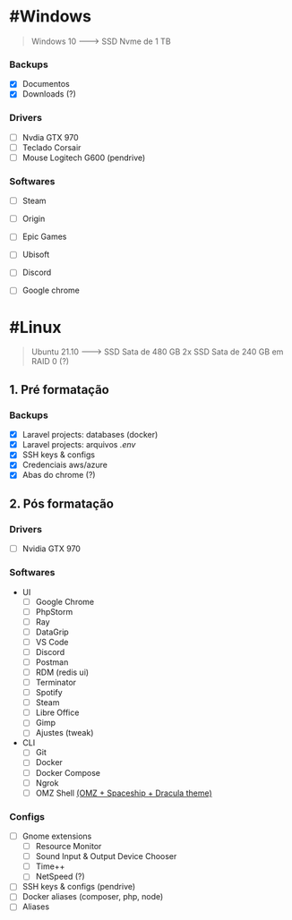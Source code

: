 # #Windows
> Windows 10  ---> SSD Nvme de 1 TB

### Backups
- [x] Documentos
- [x] Downloads (?)

### Drivers
- [ ] Nvdia GTX 970
- [ ] Teclado Corsair
- [ ] Mouse Logitech G600 (pendrive)

### Softwares
- [ ] Steam
- [ ] Origin
- [ ] Epic Games
- [ ] Ubisoft
- [ ] Discord
- [ ] Google chrome


# #Linux
> Ubuntu 21.10 ---> SSD Sata de 480 GB
> 2x SSD Sata de 240 GB em RAID 0 (?)

## 1. Pré formatação

### Backups
- [x] Laravel projects: databases (docker)
- [x] Laravel projects: arquivos *.env*
- [x] SSH keys & configs
- [x] Credenciais aws/azure
- [x] Abas do chrome (?)

## 2. Pós formatação

### Drivers
- [ ] Nvidia GTX 970

### Softwares
- UI
	- [ ] Google Chrome
	- [ ] PhpStorm
	- [ ] Ray
	- [ ] DataGrip
	- [ ] VS Code
	- [ ] Discord
	- [ ] Postman
	- [ ] RDM (redis ui)
	- [ ] Terminator
	- [ ] Spotify
	- [ ] Steam
	- [ ] Libre Office
	- [ ] Gimp
	- [ ] Ajustes (tweak)
- CLI
	- [ ] Git
	- [ ] Docker
	- [ ] Docker Compose
	- [ ] Ngrok
	- [ ] OMZ Shell [(OMZ + Spaceship + Dracula theme)](https://blog.rocketseat.com.br/terminal-com-oh-my-zsh-spaceship-dracula-e-mais/)

### Configs
- [ ] Gnome extensions
	- [ ] Resource Monitor
	- [ ] Sound Input & Output Device Chooser
	- [ ] Time++
	- [ ] NetSpeed (?)
- [ ] SSH keys & configs (pendrive)
- [ ] Docker aliases (composer, php, node)
- [ ] Aliases
